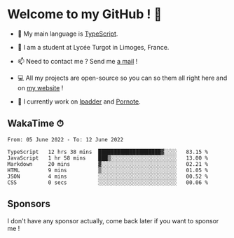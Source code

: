 # Welcome to my GitHub ! 🌃

- 🔭 My main language is [TypeScript](https://www.typescriptlang.org/).

- 🌱 I am a student at Lycée Turgot in Limoges, France.

- 📫 Need to contact me ? Send me <a href="mailto:mikkel@milescode.dev">a mail</a> !

- 💻 All my projects are open-source so you can so them all right here and on <a href="https://www.vexcited.ml">my website</a> !

- 👀 I currently work on [lpadder](https://github.com/Vexcited/lpadder) and [Pornote](https://github.com/Vexcited/Pornote).

## WakaTime ⏱

<!--START_SECTION:waka-->

```text
From: 05 June 2022 - To: 12 June 2022

TypeScript   12 hrs 38 mins  ████████████████████▓░░░░   83.15 %
JavaScript   1 hr 58 mins    ███▒░░░░░░░░░░░░░░░░░░░░░   13.00 %
Markdown     20 mins         ▓░░░░░░░░░░░░░░░░░░░░░░░░   02.21 %
HTML         9 mins          ▒░░░░░░░░░░░░░░░░░░░░░░░░   01.05 %
JSON         4 mins          ░░░░░░░░░░░░░░░░░░░░░░░░░   00.52 %
CSS          0 secs          ░░░░░░░░░░░░░░░░░░░░░░░░░   00.06 %
```

<!--END_SECTION:waka-->

## Sponsors

I don't have any sponsor actually, come back later if you want to sponsor me !
